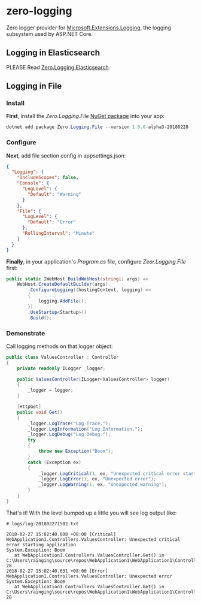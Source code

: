 # zero-logging

Zero logger provider for [Microsoft.Extensions.Logging](https://github.com/aspnet/Logging), the logging subsystem used by ASP.NET Core.

## Logging in Elasticsearch

PLEASE Read [Zero.Logging.Elasticsearch](https://github.com/RainingNight/zero-logging/blob/dev/src/Zero.Logging.Elasticsearch/readme.md).

## Logging in File

### Install

**First**, install the _Zero.Logging.File_ [NuGet package](https://www.nuget.org/packages/Zero.Logging.File) into your app:

```powershell
dotnet add package Zero.Logging.File --version 1.0.0-alpha3-20180228
```

### Configure

**Next**, add file section config in appsettings.json:

```json
{
  "Logging": {
    "IncludeScopes": false,
    "Console": {
      "LogLevel": {
        "Default": "Warning"
      }
    },
    "File": {
      "LogLevel": {
        "Default": "Error"
      },
      "RollingInterval": "Minute"
    }
  }
}
```

**Finally**, in your application's _Program.cs_ file, configure _Zeor.Logging.File_ first:

```csharp
public static IWebHost BuildWebHost(string[] args) =>
    WebHost.CreateDefaultBuilder(args)
        .ConfigureLogging((hostingContext, logging) =>
        {
            logging.AddFile();
        })
        .UseStartup<Startup>()
        .Build();
```

### Demonstrate

Call logging methods on that logger object:

```csharp
public class ValuesController : Controller
{
    private readonly ILogger _logger;

    public ValuesController(ILogger<ValuesController> logger)
    {
        _logger = logger;
    }

    [HttpGet]
    public void Get()
    {
        _logger.LogTrace("Log Trace.");
        _logger.LogInformation("Log Information.");
        _logger.LogDebug("Log Debug.");
        try
        {
            throw new Exception("Boom");
        }
        catch (Exception ex)
        {
            _logger.LogCritical(1, ex, "Unexpected critical error starting application");
            _logger.LogError(1, ex, "Unexpected error");
            _logger.LogWarning(1, ex, "Unexpected warning");
        }
    }
}
```

That's it! With the level bumped up a little you will see log output like:

```text
# logs/log-201802271502.txt

2018-02-27 15:02:40.608 +08:00 [Critical] WebApplication1.Controllers.ValuesController: Unexpected critical error starting application
System.Exception: Boom
   at WebApplication1.Controllers.ValuesController.Get() in C:\Users\rainging\source\repos\WebApplication1\WebApplication1\Controllers\ValuesController.cs:line 28
2018-02-27 15:02:40.631 +08:00 [Error] WebApplication1.Controllers.ValuesController: Unexpected error
System.Exception: Boom
   at WebApplication1.Controllers.ValuesController.Get() in C:\Users\rainging\source\repos\WebApplication1\WebApplication1\Controllers\ValuesController.cs:line 28
```

